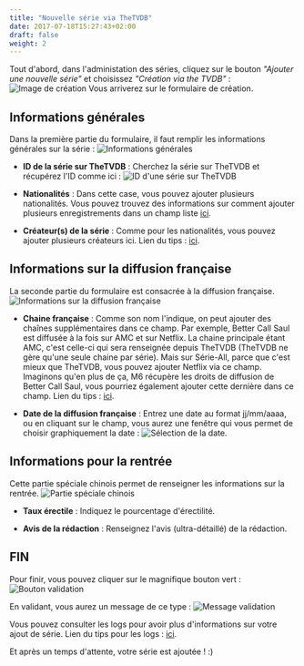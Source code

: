 ```yaml
---
title: "Nouvelle série via TheTVDB"
date: 2017-07-18T15:27:43+02:00
draft: false
weight: 2
---
```


Tout d'abord, dans l'administation des séries, cliquez sur le bouton _"Ajouter une nouvelle série"_ et choisissez _"Création via the TVDB"_ :
![Image de création](https://i.imgur.com/XE10M4X.png)
Vous arriverez sur le formulaire de création.

## Informations générales
Dans la première partie du formulaire, il faut remplir les informations générales sur la série :
![Informations générales](https://i.imgur.com/FpDLp2I.png)

* **ID de la série sur TheTVDB** : Cherchez la série sur TheTVDB et récupérez l'ID comme ici : ![ID d'une série sur TheTVDB](https://i.imgur.com/YaURYs3.png)

* **Nationalités** : Dans cette case, vous pouvez ajouter plusieurs nationalités. Vous pouvez trouvez des informations sur comment ajouter plusieurs enregistrements dans un champ liste [ici](/tips/dropdown).
 
* **Créateur(s) de la série** : Comme pour les nationalités, vous pouvez ajouter plusieurs créateurs ici. Lien du tips : [ici](/tips/dropdown).

## Informations sur la diffusion française
La seconde partie du formulaire est consacrée à la diffusion française.
![Informations sur la diffusion française](https://i.imgur.com/Xq4deUo.png)

* **Chaine française** : Comme son nom l'indique, on peut ajouter des chaînes supplémentaires dans ce champ. Par exemple, Better Call Saul est diffusée à la fois sur AMC et sur Netflix. La chaine principale étant AMC, c'est celle-ci qui sera renseignée depuis TheTVDB (TheTVDB ne gère qu'une seule chaine par série). Mais sur Série-All, parce que c'est mieux que TheTVDB, vous pouvez ajouter Netflix via ce champ. Imaginons qu'en plus de ça, M6 récupère les droits de diffusion de Better Call Saul, vous pourriez également ajouter cette dernière dans ce champ. Lien du tips : [ici](/tips/dropdown).

* **Date de la diffusion française** : Entrez une date au format jj/mm/aaaa, ou en cliquant sur le champ, vous aurez une fenêtre qui vous permet de choisir graphiquement la date : ![Sélection de la date](https://i.imgur.com/HSH42g3.png).

## Informations pour la rentrée
Cette partie spéciale chinois permet de renseigner les informations sur la rentrée.
![Partie spéciale chinois](https://i.imgur.com/urqfqAs.png)

* **Taux érectile** : Indiquez le pourcentage d'érectilité.

* **Avis de la rédaction** : Renseignez l'avis (ultra-détaillé) de la rédaction.

## FIN
Pour finir, vous pouvez cliquer sur le magnifique bouton vert :
![Bouton validation](https://i.imgur.com/GBSXxhT.png)

En validant, vous aurez un message de ce type : 
![Message validation](https://i.imgur.com/tVtkTs9.png)

Vous pouvez consulter les logs pour avoir plus d'informations sur votre ajout de série. Lien du tips pour les logs : [ici](/tips/logs).

Et après un temps d'attente, votre série est ajoutée ! :)